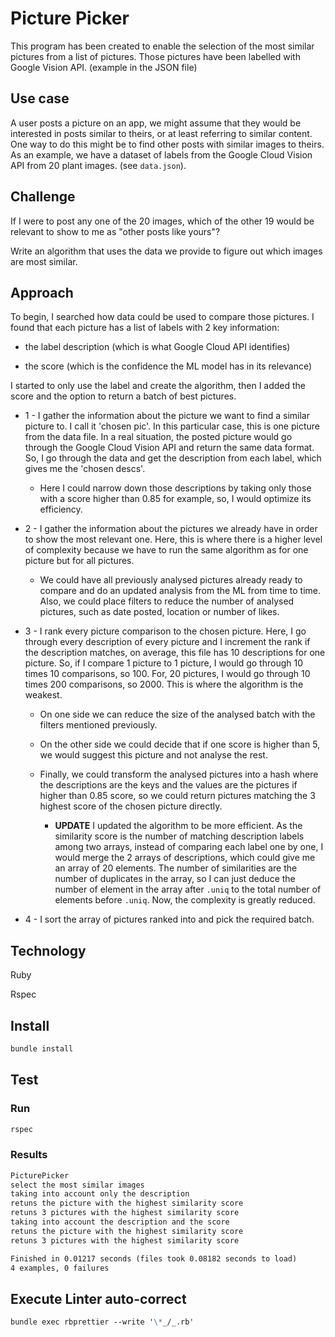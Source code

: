 # Picture Picker

This program has been created to enable the selection of the most similar pictures from a list of pictures. Those pictures have been labelled with Google Vision API. (example in the JSON file)

## Use case

A user posts a picture on an app, we might assume that they would be interested in posts similar to theirs, or at least referring to similar content. One way to do this might be to find other posts with similar images to theirs. As an example, we have a dataset of labels from the Google Cloud Vision API from 20 plant images.
(see `data.json`).

## Challenge

If I were to post any one of the 20 images, which of the other 19 would be relevant to show to me as "other posts like yours"?

Write an algorithm that uses the data we provide to figure out which images are most similar.

## Approach

To begin, I searched how data could be used to compare those pictures. I found that each picture has a list of labels with 2 key information:

- the label description (which is what Google Cloud API identifies)

- the score (which is the confidence the ML model has in its relevance)

I started to only use the label and create the algorithm, then I added the score and the option to return a batch of best pictures.

- 1 - I gather the information about the picture we want to find a similar picture to. I call it 'chosen pic'. In this particular case, this is one picture from the data file. In a real situation, the posted picture would go through the Google Cloud Vision API and return the same data format. So, I go through the data and get the description from each label, which gives me the 'chosen descs'.

  - Here I could narrow down those descriptions by taking only those with a score higher than 0.85 for example, so, I would optimize its efficiency.

- 2 - I gather the information about the pictures we already have in order to show the most relevant one. Here, this is where there is a higher level of complexity because we have to run the same algorithm as for one picture but for all pictures.

  - We could have all previously analysed pictures already ready to compare and do an updated analysis from the ML from time to time. Also, we could place filters to reduce the number of analysed pictures, such as date posted, location or number of likes.

- 3 - I rank every picture comparison to the chosen picture. Here, I go through every description of every picture and I increment the rank if the description matches, on average, this file has 10 descriptions for one picture. So, if I compare 1 picture to 1 picture, I would go through 10 times 10 comparisons, so 100. For, 20 pictures, I would go through 10 times 200 comparisons, so 2000. This is where the algorithm is the weakest.

  - On one side we can reduce the size of the analysed batch with the filters mentioned previously.
  - On the other side we could decide that if one score is higher than 5, we would suggest this picture and not analyse the rest.
  - Finally, we could transform the analysed pictures into a hash where the descriptions are the keys and the values are the pictures if higher than 0.85 score, so we could return pictures matching the 3 highest score of the chosen picture directly.

    - **UPDATE** I updated the algorithm to be more efficient. As the similarity score is the number of matching description labels among two arrays, instead of comparing each label one by one, I would merge the 2 arrays of descriptions, which could give me an array of 20 elements. The number of similarities are the number of duplicates in the array, so I can just deduce the number of element in the array after `.uniq` to the total number of elements before `.uniq`. Now, the complexity is greatly reduced.

- 4 - I sort the array of pictures ranked into and pick the required batch.

## Technology

Ruby

Rspec

## Install

```md
bundle install
```

## Test

### Run

```md
rspec
```

### Results

```md
PicturePicker
select the most similar images
taking into account only the description
retuns the picture with the highest similarity score
retuns 3 pictures with the highest similarity score
taking into account the description and the score
retuns the picture with the highest similarity score
retuns 3 pictures with the highest similarity score

Finished in 0.01217 seconds (files took 0.08182 seconds to load)
4 examples, 0 failures
```

## Execute Linter auto-correct

```md
bundle exec rbprettier --write '\*_/_.rb'
```
